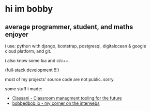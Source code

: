 # hi im bobby
## average programmer, student, and maths enjoyer

i use: python with django, bootstrap, postgresql, digitalocean & google cloud platform, and git.

i also know some lua and c/c++.

(full-stack development !!!)

most of my projects' source code are not public. sorry.

some stuff i made:
 - [Classani - Classroom managment tooling for the future](https://classani.org)
 - [bobbedbob.io - my corner on the interwebs](https://bobbedbob.io/)
